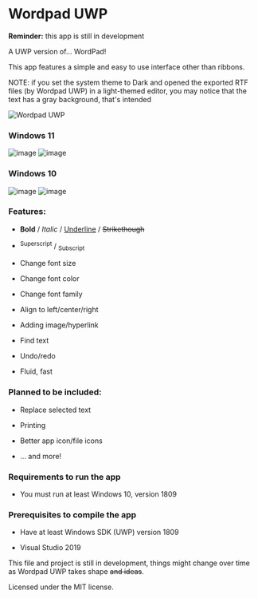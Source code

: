 # Wordpad UWP
**Reminder:** this app is still in development

A UWP version of... WordPad!

This app features a simple and easy to use interface other than ribbons.

NOTE: if you set the system theme to Dark and opened the exported RTF files (by Wordpad UWP) in a light-themed editor, you may notice that the text has a gray background, that's intended

![Wordpad UWP](https://user-images.githubusercontent.com/81253203/134414755-894fcb4c-cac1-4edb-af92-4be47a342177.png)

### Windows 11
![image](https://user-images.githubusercontent.com/81253203/135627983-c9b242ba-ad76-4134-8ed6-a57e3b477390.png)
![image](https://user-images.githubusercontent.com/81253203/135628613-bc40ed7d-bc5d-4c30-811a-57578f2a18d3.png)

### Windows 10
![image](https://user-images.githubusercontent.com/81253203/133136254-4df31e72-2f6e-4a3c-8d29-5d0806003bd5.png)
![image](https://user-images.githubusercontent.com/81253203/133136586-65c15c90-9469-485e-b845-9579472aaced.png)

### **Features:**

  - **Bold** / *Italic* / <ins>Underline</ins> / ~~Strikethough~~
  
  - <sup>Superscript</sup> / <sub>Subscript</sub>
  
  - Change font size
  
  - Change font color
  
  - Change font family
  
  - Align to left/center/right
  
  - Adding image/hyperlink
  
  - Find text
  
  - Undo/redo
  
  - Fluid, fast
  
### **Planned to be included:**

  - Replace selected text
  
  - Printing
  
  - Better app icon/file icons
  
  - ... and more!

### **Requirements to run the app**

  - You must run at least Windows 10, version 1809
  
### **Prerequisites to compile the app**

  - Have at least Windows SDK (UWP) version 1809
  
  - Visual Studio 2019
  
This file and project is still in development, things might change over time as Wordpad UWP takes shape ~~and ideas~~.

Licensed under the MIT license.
